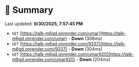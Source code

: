 # 📖 Summary
Last updated: **9/30/2025, 7:57:45 PM**

- `GET` [https://talk-m6gd.onrender.com/umar](https://talk-m6gd.onrender.com/umar) - **Down** (306ms)
- `GET` [https://talk-m6gd.onrender.com/9337](https://talk-m6gd.onrender.com/9337) - **Down** (304ms)
- `GET` [https://talk-m6gd.onrender.com/umar920](https://talk-m6gd.onrender.com/umar920) - **Down** (204ms)
